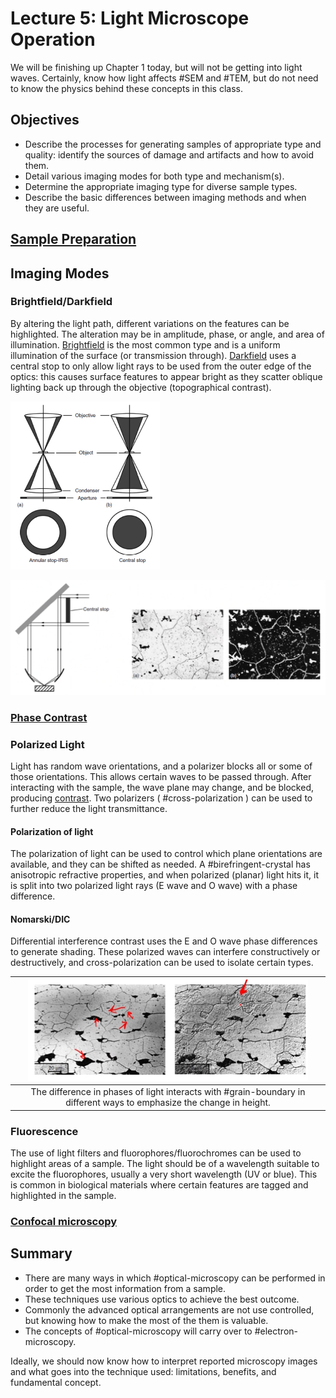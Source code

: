 <!-- 20220902T13:08 -->
# Lecture 5: Light Microscope Operation
We will be finishing up Chapter 1 today, but will not be getting into light waves.
Certainly, know how light affects #SEM and #TEM, but do not need to know the physics behind these concepts in this class.

## Objectives
* Describe the processes for generating samples of appropriate type and quality: identify the sources of damage and artifacts and how to avoid them.
* Detail various imaging modes for both type and mechanism(s).
* Determine the appropriate imaging type for diverse sample types.
* Describe the basic differences between imaging methods and when they are useful.

## [Sample Preparation](sample-preparation.md)

## Imaging Modes
### Brightfield/Darkfield
By altering the light path, different variations on the features can be highlighted.
The alteration may be in amplitude, phase, or angle, and area of illumination.
[Brightfield](brightfield.md) is the most common type and is a uniform illumination of the surface (or transmission through).
[Darkfield](darkfield.md) uses a central stop to only allow light rays to be used from the outer edge of the optics: this causes surface features to appear bright as they scatter oblique lighting back up through the objective (topographical contrast).

![](../../../attachments/lecture-5-light-microscope-operation/brightfield_versus_darkfield_221027_174444_EST.png)

![](../../../attachments/20220902t1308/comparing_brightfield_to_darkfield_220902_173705_EST.png)

### [Phase Contrast](contrast.md#phase-contrast)

### Polarized Light
Light has random wave orientations, and a polarizer blocks all or some of those orientations.
This allows certain waves to be passed through.
After interacting with the sample, the wave plane may change, and be blocked, producing [contrast](contrast.md).
Two polarizers ( #cross-polarization ) can be used to further reduce the light transmittance.

#### Polarization of light
The polarization of light can be used to control which plane orientations are available, and they can be shifted as needed.
A #birefringent-crystal has anisotropic refractive properties, and when polarized (planar) light hits it, it is split into two polarized light rays (E wave and O wave) with a phase difference.

#### Nomarski/DIC
Differential interference contrast uses the E and O wave phase differences to generate shading.
These polarized waves can interfere constructively or destructively, and cross-polarization can be used to isolate certain types.

| ![](../../../attachments/20220902t1308/polarization_of_light_by_nomarski_dic_220902_175103_EST.png) |
|:--:|
| The difference in phases of light interacts with #grain-boundary in different ways to emphasize the change in height. |

### Fluorescence
The use of light filters and fluorophores/fluorochromes can be used to highlight areas of a sample.
The light should be of a wavelength suitable to excite the fluorophores, usually a very short wavelength (UV or blue).
This is common in biological materials where certain features are tagged and highlighted in the sample.

### [Confocal microscopy](confocal-microscopy.md)

## Summary
* There are many ways in which #optical-microscopy can be performed in order to get the most information from a sample.
* These techniques use various optics to achieve the best outcome.
* Commonly the advanced optical arrangements are not use controlled, but knowing how to make the most of the them is valuable.
* The concepts of #optical-microscopy will carry over to #electron-microscopy.

Ideally, we should now know how to interpret reported microscopy images and what goes into the technique used: limitations, benefits, and fundamental concept.